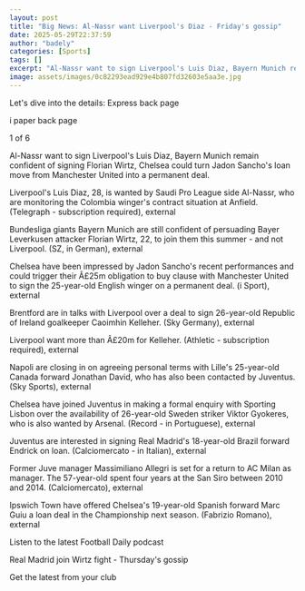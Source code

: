 ```yaml
---
layout: post
title: "Big News: Al-Nassr want Liverpool's Diaz - Friday's gossip"
date: 2025-05-29T22:37:59
author: "badely"
categories: [Sports]
tags: []
excerpt: "Al-Nassr want to sign Liverpool's Luis Diaz, Bayern Munich remain confident of signing Bayer Leverkusen's Florian Wirtz, plus more."
image: assets/images/0c82293ead929e4b807fd32603e5aa3e.jpg
---
```


Let's dive into the details: Express back page

i paper back page

1 of 6

Al-Nassr want to sign Liverpool's Luis Diaz, Bayern Munich remain confident of signing Florian Wirtz, Chelsea could turn Jadon Sancho's loan move from Manchester United into a permanent deal.

Liverpool's Luis Diaz, 28, is wanted by Saudi Pro League side Al-Nassr, who are monitoring the Colombia winger's contract situation at Anfield. (Telegraph - subscription required), external

Bundesliga giants Bayern Munich are still confident of persuading Bayer Leverkusen attacker Florian Wirtz, 22, to join them this summer - and not Liverpool. (SZ, in German), external

Chelsea have been impressed by Jadon Sancho's recent performances and could trigger their Â£25m obligation to buy clause with Manchester United to sign the 25-year-old English winger on a permanent deal. (i Sport), external

Brentford are in talks with Liverpool over a deal to sign 26-year-old Republic of Ireland goalkeeper Caoimhin Kelleher. (Sky Germany), external

Liverpool want more than Â£20m for Kelleher. (Athletic - subscription required), external 

Napoli are closing in on agreeing personal terms with Lille's 25-year-old Canada forward Jonathan David, who has also been contacted by Juventus. (Sky Sports), external

Chelsea have joined Juventus in making a formal enquiry with Sporting Lisbon over the availability of 26-year-old Sweden striker Viktor Gyokeres, who is also wanted by Arsenal. (Record - in Portuguese), external

Juventus are interested in signing Real Madrid's 18-year-old Brazil forward Endrick on loan. (Calciomercato - in Italian), external

Former Juve manager Massimiliano Allegri is set for a return to AC Milan as manager. The 57-year-old spent four years at the San Siro between 2010 and 2014. (Calciomercato), external

Ipswich Town have offered Chelsea's 19-year-old Spanish forward Marc Guiu a loan deal in the Championship next season. (Fabrizio Romano), external

Listen to the latest Football Daily podcast

Real Madrid join Wirtz fight - Thursday's gossip

Get the latest from your club

